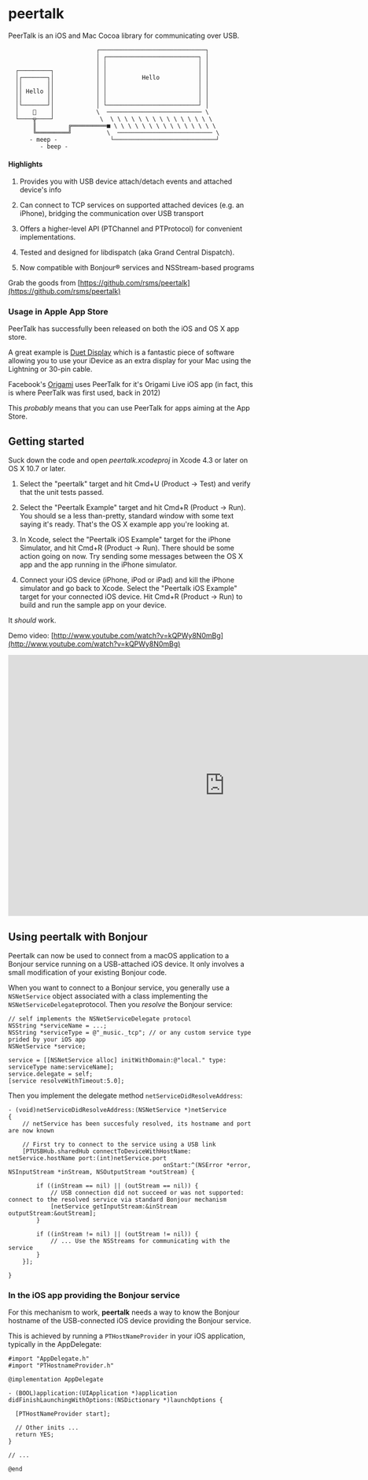 # peertalk

PeerTalk is an iOS and Mac Cocoa library for communicating over USB.

    
                             ┌──────────────────────────────┐
                             │ ┌──────────────────────────┐ │
                             │ │                          │ │
      ┌─────────┐            │ │                          │ │
      │┌───────┐│            │ │          Hello           │ │
      ││       ││            │ │                          │ │
      ││ Hello ││            │ │                          │ │
      ││       ││            │ │                          │ │
      │└───────┘│            │ └──────────────────────────┘ │
      │    ⃝    │            \  ─────────────────────────── \
      └────╦────┘             \  \ \ \ \ \ \ \ \ \ \ \ \ \ \ \
           ║         ╔══════════■ \ \ \ \ \ \ \ \ \ \ \ \ \ \ \
           ╚═════════╝          \  ─────────────────────────── \
          - meep -               └─────────────────────────────┘
             - beep -
    

#### Highlights

1. Provides you with USB device attach/detach events and attached device's info

2. Can connect to TCP services on supported attached devices (e.g. an iPhone),
   bridging the communication over USB transport

3. Offers a higher-level API (PTChannel and PTProtocol) for convenient
   implementations.

4. Tested and designed for libdispatch (aka Grand Central Dispatch).

5. Now compatible with Bonjour® services and NSStream-based programs

Grab the goods from [https://github.com/rsms/peertalk](https://github.com/rsms/peertalk)


### Usage in Apple App Store

PeerTalk has successfully been released on both the iOS and OS X app store.

A great example is [Duet Display](http://www.duetdisplay.com/) which is a fantastic piece of software allowing you to use your iDevice as an extra display for your Mac using the Lightning or 30-pin cable.

Facebook's [Origami](http://facebook.github.io/origami/) uses PeerTalk for it's Origami Live iOS app (in fact, this is where PeerTalk was first used, back in 2012)

This *probably* means that you can use PeerTalk for apps aiming at the App Store.

## Getting started

Suck down the code and open *peertalk.xcodeproj* in Xcode 4.3 or later on OS X 10.7 or later.

1. Select the "peertalk" target and hit Cmd+U (Product → Test) and verify that the unit tests passed.

2. Select the "Peertalk Example" target and hit Cmd+R (Product → Run). You should se a less than-pretty, standard window with some text saying it's ready. That's the OS X example app you're looking at.

3. In Xcode, select the "Peertalk iOS Example" target for the iPhone Simulator, and hit Cmd+R (Product → Run). There should be some action going on now. Try sending some messages between the OS X app and the app running in the iPhone simulator.

3. Connect your iOS device (iPhone, iPod or iPad) and kill the iPhone simulator and go back to Xcode. Select the "Peertalk iOS Example" target for your connected iOS device. Hit Cmd+R (Product → Run) to build and run the sample app on your device.

It _should_ work.

Demo video: [http://www.youtube.com/watch?v=kQPWy8N0mBg](http://www.youtube.com/watch?v=kQPWy8N0mBg)

<iframe width="880" height="530" src="http://www.youtube.com/embed/kQPWy8N0mBg?hd=1&amp;rel=0" frameborder="0" allowfullscreen></iframe>

## Using peertalk with Bonjour

Peertalk can now be used to connect from a macOS application to a Bonjour service running on a USB-attached iOS device. It only involves a small modification of your existing Bonjour code.

When you want to connect to a Bonjour service, you generally use a `NSNetService` object associated with a class implementing the `NSNetServiceDelegate`protocol. Then you *resolve* the Bonjour service:

````
// self implements the NSNetServiceDelegate protocol
NSString *serviceName = ...;
NSString *serviceType = @"_music._tcp"; // or any custom service type prided by your iOS app
NSNetService *service;
 
service = [[NSNetService alloc] initWithDomain:@"local." type: serviceType name:serviceName];
service.delegate = self;
[service resolveWithTimeout:5.0];
````

Then you implement the delegate method `netServiceDidResolveAddress`:

````
- (void)netServiceDidResolveAddress:(NSNetService *)netService
{
    // netService has been succesfuly resolved, its hostname and port are now known
    
    // First try to connect to the service using a USB link
    [PTUSBHub.sharedHub connectToDeviceWithHostName: netService.hostName port:(int)netService.port 
                                            onStart:^(NSError *error, NSInputStream *inStream, NSOutputStream *outStream) {
        
        if ((inStream == nil) || (outStream == nil)) {
            // USB connection did not succeed or was not supported: connect to the resolved service via standard Bonjour mechanism
            [netService getInputStream:&inStream outputStream:&outStream];
        }
        
        if ((inStream != nil) || (outStream != nil)) {
            // ... Use the NSStreams for communicating with the service
        }
    }];
    
}
````

### In the iOS app providing the Bonjour service

For this mechanism to work, **peertalk** needs a way to know the Bonjour hostname of the USB-connected iOS device providing the Bonjour service.

This is achieved by running a `PTHostNameProvider` in your iOS application, typically in the AppDelegate:

````
#import "AppDelegate.h"
#import "PTHostnameProvider.h"

@implementation AppDelegate

- (BOOL)application:(UIApplication *)application didFinishLaunchingWithOptions:(NSDictionary *)launchOptions {

  [PTHostNameProvider start];
  
  // Other inits ...
  return YES;
}

// ...

@end

````

